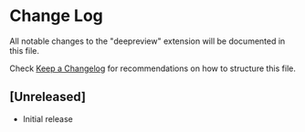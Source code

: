 # Change Log

All notable changes to the "deepreview" extension will be documented in this file.

Check [Keep a Changelog](http://keepachangelog.com/) for recommendations on how to structure this file.

## [Unreleased]

- Initial release